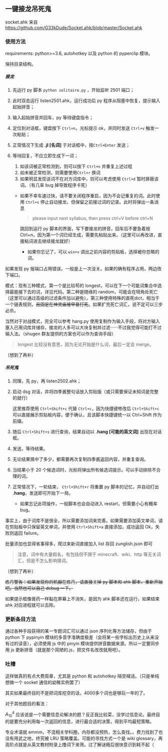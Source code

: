 ## 一键接龙吊死鬼

socket.ahk 来自 https://github.com/G33kDude/Socket.ahk/blob/master/Socket.ahk

### 使用方法

requirements: python>=3.6, autohotkey 以及 python 的 pyperclip 模块。

保持目录结构。

##### 接龙

1. 先运行 py 脚本 `python solitaire.py` ，开始监听 2501 端口；

2. 此时双击运行 listen2501.ahk，运行成功后 py 程序从阻塞中恢复，提示输入起始拼音；

3. 输入起始拼音并回车，py 等待键盘指令；

4. 定位到对话框，键盘按下 `Ctrl+n`，光标提示 ok，并同时发送 `Ctrl+v` 触发一次粘贴；

5. 正常情况下生成 **.jl [名词]** 于对话框中，按`Ctrl+Enter` 发送；

6. 等待回复，不应立即生成下一词；

   1. 如该词被正常检测到，则可以按下 `Ctrl+n` 并重复上述过程
   2. 如未被正常检测，则需要使用`Ctrl+r` 换词
   3. 如果明显发现该词不在对方词库中，则可以考虑使用 `Ctrl+d` 暂时屏蔽该词。（有几率 bug 掉导致程序卡死）

   - 如果不幸车速过快，请不要关闭程序重启，因为不会记重复的词。此时使用 `Ctrl+s` 停止自动接龙，但保留之前接过词的记录。此时将弹出一条消息

     > please input next syllabus, then press ctrl+V before ctrl+N
     
     跳回到运行 py 脚本的界面，写下要接龙的拼音，回车后不要急着按 Ctrl+n，因为第一个词已经生成，需要先粘贴出来。（这里可以再改进，直接粘词进去继续接龙就好）
     
     - 如果你忘记了，可以 `win+v` 调出之前内容的剪贴板，选择被你忽略的词。

如果发现 py 报端口占用错误，一般是上一次没关。如果的确有程序占用，两边改下端口。

模式：现有三种模式，第一个是比较苟的 longest，可以在下一个可能词集合中选择最能接下去的词，详见代码。第二种是随缘的 random，可能会在犄角处死亡（这里可以通过高级的过滤条件加以避免）。第三种使用特殊的直死dict，相当于一个链表规则，~~且固定在神灵庙被早苗打死~~。如果扩充死亡词汇，说不定可以三步必杀。

当然对于对战模式，完全可以参考 hang.py 使用复制作为输入手段，将对方输入塞入已用词库并储存，接龙的人多可以大块复制并过滤······不过我觉得可能打不过输入法。（shugen 群友提供的方案也可以作为查询手段）

> longest 比较没有意思，因为无论开始是什么词，最后一定会 merge。

（想到了再补）

##### 吊死鬼

1. 同理，先 py，再 listen2502.ahk；

2. 启动 dsg 对话，并将四季酱整句话放入剪贴版（或只需要保证未知词是完整的就行）

   这里推荐使用 `Ctrl+Shift+c` 代替 `Ctrl+c`，因为快捷键修改后 `Ctrl+Shift+c` 可以直接展示剪贴板内容，便于确认，且该脚本快捷键统一以 Ctrl+Shift 作为前缀。

3. 随后 `Ctrl+Shift+s` 进行查询，结果自动以 **.hang [可能的英文词]** 出现在对话框。

4. 发送，等待结果。

5. 无论结果猜中了多少，都需要再次复制四季酱返回内容，并重复查询。

6. 当结果小于 20 个候选词时，光标将弹出所有候选词提示。可以手动排除不合理的词。

7. 正常情况下，一轮结束， `Ctrl+Shift+r` 将重置 py 脚本的记忆，并自动打出 **.hang**，发送即可开始下一局。

   - 如果忘记此项操作，一般脚本也会自动进入 restart，但需要小心有概率 bug。

事实上，由于词库不是很全，所以需要添加词来完善。如果需要添加英文单词，请在剪贴板中只保留英文单词，并使用 `Ctrl+Shift+a` 直接添加，成功返回 Ok，失败则返回 failure。

批量添加也显得省事得多，爬过来新词直接加入 list 存回 zunglish.json 即可

> 注意，词中有大量假名，有包括但不限于 minecraft、wiki、http 等无关词汇，但是不怎么影响猜词。

（想到了再补）

~~炼丹警告：如果发现你的机器在炼丹，请直接关掉 py 脚本和 ahk 脚本，重新开始吧。当然也可以自己 debug 一下。~~

如果提示框像膏药一样黏在屏幕上不消失，是因为 ahk 脚本还在运行，如果结束 ahk 对应进程就可以去除。

### 更新条目方法

通过各种手段获得的某一专题词汇可以通过 json 序列化等方法储存，但由于 python 下 pypinyin 模块的多音字准确度极差（会将某一些字标出历史上从来没有过的读音），必须使用 js 中的 pinyin 模块提供拼音数据来源。所以一定要同步用 js 更新拼音（就是那个简陋的.js，把文件名改改就用吧）。

### 吐槽

这样做真的有点大费周章，尤其是 python 和 autohotkey 隔空喊话。（只是单纯想做一个 socket 通信的幼稚实例罢了）

其实如果最终目的不是把词库挖空的话，4000多个词也是够玩一年的了。

对于其他题目的看法：

$A_{10}^4$ 应该说是一个需要信息论解决的题？反正我比较菜，没学过信息论。最终目的是要充分利用每一次返回的信息，进行最合适的决策，得到平均最短策略。

专业术语就 emmm，不混相关学科圈，内存都没预热，怎么查找。。费力找到了也没有用武之地，终究被 LRU 策略覆盖。可能的寻找方式一个是 wiki glossary，再高阶点就是从英文教材附录上撸词下来筛。过了解谜瘾后很快意识到耗不起（



